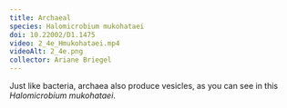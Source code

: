 ```yaml
---
title: Archaeal
species: Halomicrobium mukohataei 
doi: 10.22002/D1.1475
video: 2_4e_Hmukohataei.mp4
videoAlt: 2_4e.png
collector: Ariane Briegel
---
```


Just like bacteria, archaea also produce vesicles, as you can see in this *Halomicrobium mukohataei*.

